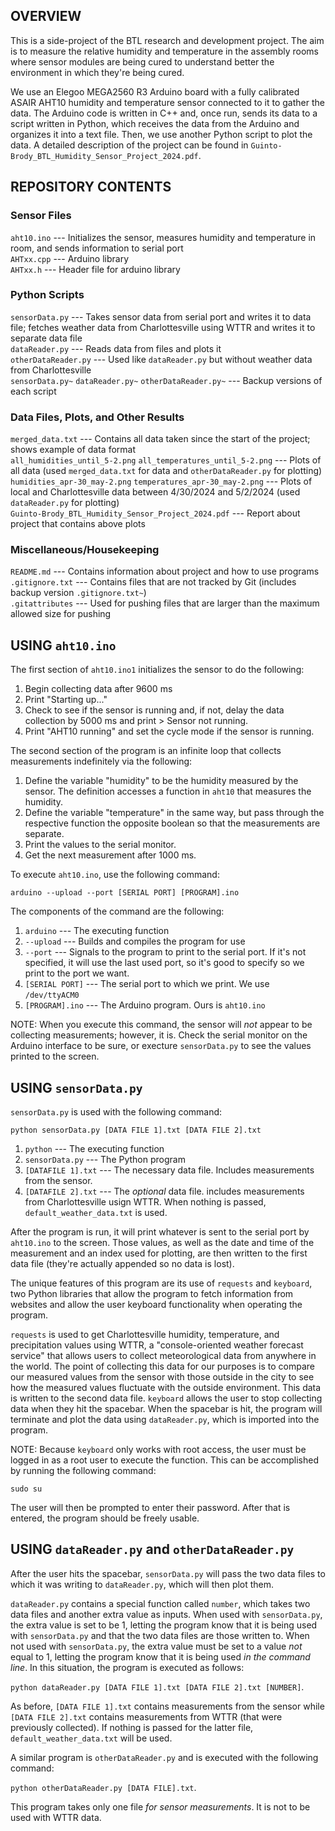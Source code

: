 ## OVERVIEW
This is a side-project of the BTL research and development project. The aim is to measure the relative humidity and temperature in the assembly rooms where sensor modules are being cured to understand better the environment in which they're being cured.

We use an Elegoo MEGA2560 R3 Arduino board with a fully calibrated ASAIR AHT10 humidity and temperature sensor connected to it to gather the data. The Arduino code is written in C++ and, once run, sends its data to a script written in Python, which receives the data from the Arduino and organizes it into a text file. Then, we use another Python script to plot the data. A detailed description of the project can be found in `Guinto-Brody_BTL_Humidity_Sensor_Project_2024.pdf`.


## REPOSITORY CONTENTS
### Sensor Files
`aht10.ino` --- Initializes the sensor, measures humidity and temperature in room, and sends information to serial port  
`AHTxx.cpp` --- Arduino library  
`AHTxx.h`   --- Header file for arduino library

### Python Scripts
`sensorData.py` --- Takes sensor data from serial port and writes it to data file; fetches weather data from Charlottesville using WTTR and writes it to separate data file  
`dataReader.py` --- Reads data from files and plots it  
`otherDataReader.py` --- Used like `dataReader.py` but without weather data from Charlottesville  
`sensorData.py~` `dataReader.py~` `otherDataReader.py~` --- Backup versions of each script

### Data Files, Plots, and Other Results
`merged_data.txt` --- Contains all data taken since the start of the project; shows example of data format  
`all_humidities_until_5-2.png` `all_temperatures_until_5-2.png` --- Plots of all data (used `merged_data.txt` for data and `otherDataReader.py` for plotting)  
`humidities_apr-30_may-2.png` `temperatures_apr-30_may-2.png` --- Plots of local and Charlottesville data between 4/30/2024 and 5/2/2024 (used `dataReader.py` for plotting)  
`Guinto-Brody_BTL_Humidity_Sensor_Project_2024.pdf` --- Report about project that contains above plots

### Miscellaneous/Housekeeping
`README.md` --- Contains information about project and how to use programs  
`.gitignore.txt` --- Contains files that are not tracked by Git (includes backup version `.gitignore.txt~`)  
`.gitattributes` --- Used for pushing files that are larger than the maximum allowed size for pushing


## USING `aht10.ino`
The first section of `aht10.ino1` initializes the sensor to do the following:
1. Begin collecting data after 9600 ms
2. Print "Starting up..."
3. Check to see if the sensor is running and, if not, delay the data collection by 5000 ms and print > Sensor not running.
4. Print "AHT10 running" and set the cycle mode if the sensor is running.  

The second section of the program is an infinite loop that collects measurements indefinitely via the following:
1. Define the variable "humidity" to be the humidity measured by the sensor. The definition accesses a function in `aht10` that measures the humidity. 
2. Define the variable "temperature" in the same way, but pass through the respective function the opposite boolean so that the measurements are separate.
3. Print the values to the serial monitor.
4. Get the next measurement after 1000 ms.

To execute `aht10.ino`, use the following command: 

`arduino --upload --port [SERIAL PORT] [PROGRAM].ino`

The components of the command are the following:
1. `arduino` --- The executing function
2. `--upload` --- Builds and compiles the program for use
3. `--port` --- Signals to the program to print to the serial port. If it's not specified, it will use the last used port, so it's good to specify so we print to the port we want.
4. `[SERIAL PORT]` --- The serial port to which we print. We use `/dev/ttyACM0`
5. `[PROGRAM].ino` --- The Arduino program. Ours is `aht10.ino`

NOTE: When you execute this command, the sensor will *not* appear to be collecting measurements; however, it is. Check the serial monitor on the Arduino interface to be sure, or execture `sensorData.py` to see the values printed to the screen.


## USING `sensorData.py`
`sensorData.py` is used with the following command:

`python sensorData.py [DATA FILE 1].txt [DATA FILE 2].txt`
1. `python` --- The executing function
2. `sensorData.py` --- The Python program
3. `[DATAFILE 1].txt` --- The necessary data file. Includes measurements from the sensor.
4. `[DATAFILE 2].txt` --- The *optional* data file. includes measurements from Charlottesville usign WTTR. When nothing is passed, `default_weather_data.txt` is used.

After the program is run, it will print whatever is sent to the serial port by `aht10.ino` to the screen. Those values, as well as the date and time of the measurement and an index used for plotting, are then written to the first data file (they're actually appended so no data is lost).

The unique features of this program are its use of `requests` and `keyboard`, two Python libraries that allow the program to fetch information from websites and allow the user keyboard functionality when operating the program. 

`requests` is used to get Charlottesville humidity, temperature, and precipitation values using WTTR, a "console-oriented weather forecast service" that allows users to collect meteorological data from anywhere in the world. The point of collecting this data for our purposes is to compare our measured values from the sensor with those outside in the city to see how the measured values fluctuate with the outside environment. This data is written to the second data file. `keyboard` allows the user to stop collecting data when they hit the spacebar. When the spacebar is hit, the program will terminate and plot the data using `dataReader.py`, which is imported into the program.

NOTE: Because `keyboard` only works with root access, the user must be logged in as a root user to execute the function. This can be accomplished by running the following command:

`sudo su`

The user will then be prompted to enter their password. After that is entered, the program should be freely usable.


## USING `dataReader.py` and `otherDataReader.py`
After the user hits the spacebar, `sensorData.py` will pass the two data files to which it was writing to `dataReader.py`, which will then plot them. 

`dataReader.py` contains a special function called `number`, which takes two data files and another extra value as inputs. When used with `sensorData.py`, the extra value is set to be 1, letting the program know that it is being used with `sensorData.py` and that the two data files are those written to. When not used with `sensorData.py`, the extra value must be set to a value *not* equal to 1, letting the program know that it is being used *in the command line*. In this situation, the program is executed as follows:

`python dataReader.py [DATA FILE 1].txt [DATA FILE 2].txt [NUMBER]`.

As before, `[DATA FILE 1].txt` contains measurements from the sensor while `[DATA FILE 2].txt` contains measurements from WTTR (that were previously collected). If nothing is passed for the latter file, `default_weather_data.txt` will be used.

A similar program is `otherDataReader.py` and is executed with the following command:

`python otherDataReader.py [DATA FILE].txt`.

This program takes only one file *for sensor measurements*. It is not to be used with WTTR data.